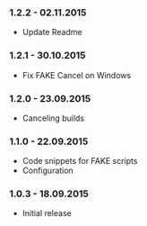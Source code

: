### 1.2.2 - 02.11.2015
* Update Readme

### 1.2.1 - 30.10.2015
* Fix FAKE Cancel on Windows

### 1.2.0 - 23.09.2015
* Canceling builds

### 1.1.0 - 22.09.2015
* Code snippets for FAKE scripts
* Configuration

### 1.0.3 - 18.09.2015
* Initial release
